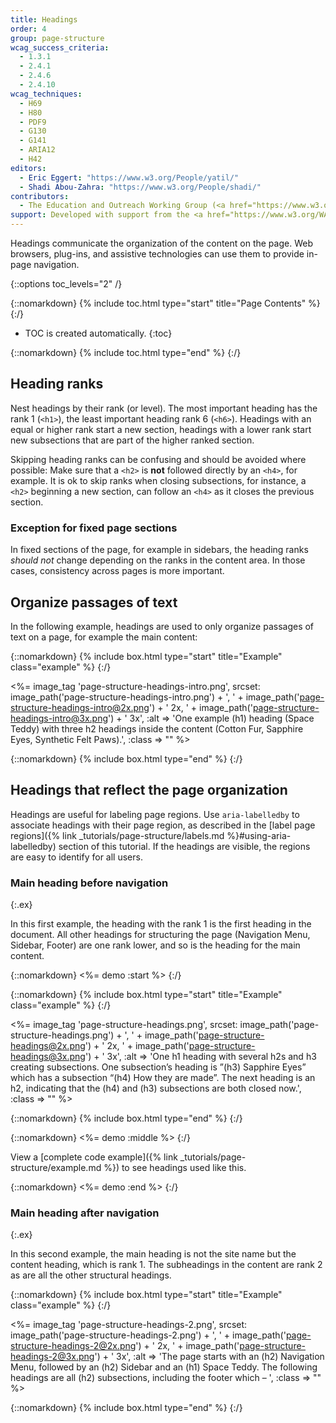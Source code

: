 ```yaml
---
title: Headings
order: 4
group: page-structure
wcag_success_criteria:
  - 1.3.1
  - 2.4.1
  - 2.4.6
  - 2.4.10
wcag_techniques:
  - H69
  - H80
  - PDF9
  - G130
  - G141
  - ARIA12
  - H42
editors:
  - Eric Eggert: "https://www.w3.org/People/yatil/"
  - Shadi Abou-Zahra: "https://www.w3.org/People/shadi/"
contributors:
  - The Education and Outreach Working Group (<a href="https://www.w3.org/WAI/EO/">EOWG</a>)
support: Developed with support from the <a href="https://www.w3.org/WAI/ACT/">WAI-ACT project</a>, co-funded by the <strong>European Commission <abbr title="Information Society Technologies">IST</abbr> Programme</strong>.
---
```


Headings communicate the organization of the content on the page. Web browsers, plug-ins, and assistive technologies can use them to provide in-page navigation.

{::options toc_levels="2" /}

{::nomarkdown}
{% include toc.html type="start" title="Page Contents" %}
{:/}

-   TOC is created automatically.
{:toc}

{::nomarkdown}
{% include toc.html type="end" %}
{:/}


## Heading ranks

Nest headings by their rank (or level). The most important heading has the rank 1 (`<h1>`), the least important heading rank 6 (`<h6>`). Headings with an equal or higher rank start a new section, headings with a lower rank start new subsections that are part of the higher ranked section.

Skipping heading ranks can be confusing and should be avoided where possible: Make sure that a `<h2>` is **not** followed directly by an `<h4>`, for example. It is ok to skip ranks when closing subsections, for instance, a `<h2>` beginning a new section, can follow an `<h4>` as it closes the previous section.

### Exception for fixed page sections

In fixed sections of the page, for example in sidebars, the heading ranks _should not_ change depending on the ranks  in the content area. In those cases, consistency across pages is more important.

## Organize passages of text

In the following example, headings are used to only organize passages of text on a page, for example the main content:

{::nomarkdown}
{% include box.html type="start" title="Example" class="example" %}
{:/}

<%= image_tag 'page-structure-headings-intro.png', srcset: image_path('page-structure-headings-intro.png') + ', ' + image_path('page-structure-headings-intro@2x.png') + ' 2x, ' + image_path('page-structure-headings-intro@3x.png') + ' 3x', :alt => 'One example (h1) heading (Space Teddy) with three h2 headings inside the content (Cotton Fur, Sapphire Eyes, Synthetic Felt Paws).', :class => "" %>

{::nomarkdown}
{% include box.html type="end" %}
{:/}

## Headings that reflect the page organization

Headings are useful for labeling page regions. Use `aria-labelledby` to associate headings with their page region, as described in the [label page regions]({% link _tutorials/page-structure/labels.md %}#using-aria-labelledby) section of this tutorial. If the headings are visible, the regions are easy to identify for all users.

### Main heading before navigation
{:.ex}

In this first example, the heading with the rank 1 is the first heading in the document. All other headings for structuring the page (Navigation Menu, Sidebar, Footer) are one rank lower, and so is the heading for the main content.

{::nomarkdown}
<%= demo :start %>
{:/}

{::nomarkdown}
{% include box.html type="start" title="Example" class="example" %}
{:/}

<%= image_tag 'page-structure-headings.png', srcset: image_path('page-structure-headings.png') + ', ' + image_path('page-structure-headings@2x.png') + ' 2x, ' + image_path('page-structure-headings@3x.png') + ' 3x', :alt => 'One h1 heading with several h2s and h3 creating subsections. One subsection’s heading is ”(h3) Sapphire Eyes” which has a subsection “(h4) How they are made”. The next heading is an h2, indicating that the (h4) and (h3) subsections are both closed now.', :class => "" %>

{::nomarkdown}
{% include box.html type="end" %}
{:/}

{::nomarkdown}
<%= demo :middle %>
{:/}

View a [complete code example]({% link _tutorials/page-structure/example.md %}) to see headings used like this.

{::nomarkdown}
<%= demo :end %>
{:/}

### Main heading after navigation
{:.ex}

In this second example, the main heading is not the site name but the content heading, which is rank 1. The subheadings in the content are rank 2 as are all the other structural headings.

{::nomarkdown}
{% include box.html type="start" title="Example" class="example" %}
{:/}

<%= image_tag 'page-structure-headings-2.png', srcset: image_path('page-structure-headings-2.png') + ', ' + image_path('page-structure-headings-2@2x.png') + ' 2x, ' + image_path('page-structure-headings-2@3x.png') + ' 3x', :alt => 'The page starts with an (h2) Navigation Menu, followed by an (h2) Sidebar and an (h1) Space Teddy. The following headings are all (h2) subsections, including the footer which – ', :class => "" %>

{::nomarkdown}
{% include box.html type="end" %}
{:/}
